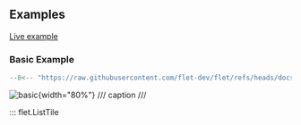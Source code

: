 ## Examples

[Live example](https://flet-controls-gallery.fly.dev/layout/listtile)

### Basic Example

```python
--8<-- "https://raw.githubusercontent.com/flet-dev/flet/refs/heads/docs/sdk/python/examples/controls/list-tile/basic.py"
```

![basic](https://raw.githubusercontent.com/flet-dev/flet/docs/sdk/python/examples/python/controls/list-tile/media/basic.png){width="80%"}
/// caption
///

::: flet.ListTile
